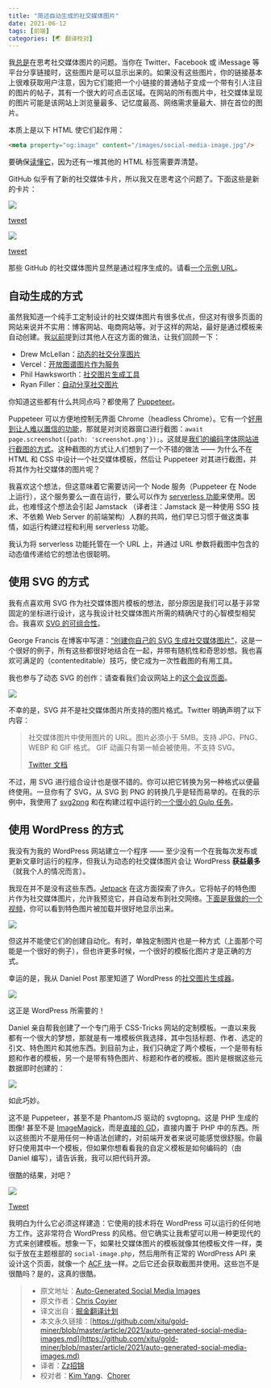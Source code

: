 ```yaml
---
title: "简述自动生成的社交媒体图片"
date: 2021-06-12
tags: [前端]
categories: [🌏 翻译校对]
---
```


我[总是](https://css-tricks.com/tag/social-media-images/)在思考社交媒体图片的问题。当你在 Twitter、Facebook 或 iMessage 等平台分享链接时，这些图片是可以显示出来的。如果没有这些图片，你的链接基本上很难获取用户注意，因为它们能把一个小链接的普通帖子变成一个带有引人注目的图片的帖子，其有一个很大的可点击区域。在网站的所有图片中，社交媒体呈现的图片可能是该网站上浏览量最多、记忆度最高、网络需求量最大、排在首位的图片。
<!-- more -->

本质上是以下 HTML 使它们起作用：

```html
<meta property="og:image" content="/images/social-media-image.jpg"/>
```

要确保[读懂它](https://css-tricks.com/essential-meta-tags-social-media/)，因为还有一堆其他的 HTML 标签需要弄清楚。

GitHub 似乎有了新的社交媒体卡片，所以我又在思考这个问题了。下面这些是新的卡片：

![](https://picbed.kimyang.cn/202109050836295.png)

[tweet](https://twitter.com/ladyleet/status/1390353733868040196)

![](https://picbed.kimyang.cn/202109050836467.png)

[tweet](https://twitter.com/erikkroes/status/1389889553872392192)

那些 GitHub 的社交媒体图片显然是通过程序生成的。请看[一个示例 URL](https://opengraph.githubassets.com/f55622dadf147f30f9a583a9be18924ac4567e2f8169cab9af601ecb204ec77f/fempire/resources)。

## 自动生成的方式

虽然我知道一个纯手工定制设计的社交媒体图片有很多优点，但这对有很多页面的网站来说并不实用：博客网站、电商网站等。对于这样的网站，最好是通过模板来自动创建。我[以前](https://css-tricks.com/social-cards-as-a-service/)提到过其他人在这方面的做法，让我们回顾一下：

* Drew McLellan：[动态的社交分享图片](https://24ways.org/2018/dynamic-social-sharing-images/)
* Vercel：[开放图谱图片作为服务](https://og-image.vercel.app/)
* Phil Hawksworth：[社交图片生成工具](https://github.com/philhawksworth/social-image-generator)
* Ryan Filler：[自动分享社交图片](https://www.ryanfiller.com/blog/automatic-social-share-images/)

你知道这些都有什么共同点吗？都使用了 [Puppeteer](https://github.com/puppeteer/puppeteer)。

Puppeteer 可以方便地控制无界面 Chrome（headless Chrome）。它有一个[好用到让人难以置信的功能](https://pptr.dev/#?product=Puppeteer&version=v5.2.1&show=api-pagescreenshotoptions)，那就是对浏览器窗口进行截图：`await page.screenshot({path: 'screenshot.png'});`。这就是[我们的编码字体网站进行截图的方式](https://github.com/chriscoyier/coding-fonts/blob/master/takeScreenshots.js)。这种截图的方式让人们想到了一个不错的做法 —— 为什么不在 HTML 和 CSS 中设计一个社交媒体模板，然后让 Puppeteer 对其进行截图，并将其作为社交媒体的图片呢？

我喜欢这个想法，但这意味着它需要访问一个 Node 服务（Puppeteer 在 Node 上运行），这个服务要么一直在运行，要么可以作为 [serverless 功能](https://serverless.css-tricks.com/services/functions)来使用。因此，也难怪这个想法会引起 Jamstack （译者注：Jamstack 是一种使用 SSG 技术、不依赖 Web Server 的前端架构）人群的共鸣，他们早已习惯于做这类事情，如运行构建过程和利用 serverless 功能。

我认为将 serverless 功能托管在一个 URL 上，并通过 URL 参数将截图中包含的动态值传递给它的想法也很聪明。

## 使用 SVG 的方式

我有点喜欢用 SVG 作为社交媒体图片模板的想法，部分原因是我们可以基于非常固定的坐标进行设计，这与我设计社交媒体图片所需的精确尺寸的心智模型相契合。我喜欢 [SVG 的可组合性](https://css-tricks.com/swipey-image-grids/)。

George Francis 在博客中写道：[“创建你自己的 SVG 生成社交媒体图片”](https://georgefrancis.dev/writing/generative-svg-social-images/)，这是一个很好的例子，所有这些都很好地结合在一起，并带有随机性和奇思妙想。我也喜欢可满足的（contenteditable）技巧，使它成为一次性截图的有用工具。

我也参与了动态 SVG 的创作：请查看我们会议网站上的[这个会议页面](https://conferences.css-tricks.com/conferences/2021-magnoliajs/)。

![](https://picbed.kimyang.cn/202109050836811.png)

不幸的是，SVG 并不是社交媒体图片所支持的图片格式。Twitter 明确声明了以下内容：

> 社交媒体图片中使用图片的 URL。图片必须小于 5MB。支持 JPG、PNG、WEBP 和 GIF 格式。 GIF 动画只有第一帧会被使用。不支持 SVG。
>
> [Twitter 文档](https://developer.twitter.com/en/docs/twitter-for-websites/cards/overview/markup)

不过，用 SVG 进行组合设计也是很不错的。你可以把它转换为另一种格式以便最终使用。一旦你有了 SVG，从 SVG 到 PNG 的转换几乎是轻而易举的。在我的示例中，我使用了 [svg2png](https://www.npmjs.com/package/svg2png) 和在构建过程中运行的[一个很小的 Gulp 任务](https://github.com/CSS-Tricks/conferences/blob/master/tasks/svg2png.js)。

## 使用 WordPress 的方式

我没有为我的 WordPress 网站建立一个程序 —— 至少没有一个在我每次发布或更新文章时运行的程序，但我认为动态的社交媒体图片会让 WordPress **获益最多**（就我个人的情况而言）。

我现在并不是没有这些东西。[Jetpack](https://jetpack.com/support/social/?aff=8638) 在这方面探索了许久。它将帖子的特色图片作为社交媒体图片，允许我预览它，并自动发布到社交网络。[下面是我做的一个视频](https://www.youtube.com/watch?v=WEKRuohH43A)，你可以看到特色图片被加载并很好地显示出来。

![](https://picbed.kimyang.cn/202109050836043.png)

但这并不能使它们的创建自动化。有时，单独定制图片也是一种方式（上面那个可能是一个很好的例子），但也许更多时候，一个很好的模板化图片才是正确的方式。

幸运的是，我从 Daniel Post 那里知道了 WordPress 的[社交图片生成器](https://socialimagegenerator.com/)。

![](https://picbed.kimyang.cn/202109050836623.gif)

这正是 WordPress 所需要的！

Daniel 亲自帮我创建了一个专门用于 CSS-Tricks 网站的定制模板。一直以来我都有一个很大的梦想，那就是有一堆模板供我选择，其中包括标题、作者、选定的引文、特色图片和其他东西。到目前为止，我们只确定了两个模板，一个是带有标题和作者的模板，另一个是带有特色图片、标题和作者的模板。图片是根据这些元数据即时创建的：

![](https://picbed.kimyang.cn/202109050836600.png)

如此巧妙。

这不是 Puppeteer，甚至不是 PhantomJS 驱动的 svgtopng。这是 PHP 生成的图像! 甚至不是 [ImageMagick](https://imagemagick.org/index.php)，而是[直接的 GD](https://www.php.net/manual/en/intro.image.php)，直接内置于 PHP 中的东西。所以这些图片不是用任何一种语法创建的，对前端开发者来说可能感觉很舒服。你最好只使用其中一个模板，但如果你想看看我的自定义模板是如何编码的（由 Daniel 编写），请告诉我，我可以把代码开源。

很酷的结果，对吧？

![](https://picbed.kimyang.cn/202109050836034.png)

[Tweet](https://twitter.com/css/status/1391758245178511366)

我明白为什么它必须这样建造：它使用的技术将在 WordPress 可以运行的任何地方工作。这非常符合 WordPress 的风格。但它确实让我希望可以用一种更现代的方式来创建模板。想象一下，如果社交媒体图片的模板就像其他模板文件一样，类似于放在主题根部的 `social-image.php`，然后用所有正常的 WordPress API 来设计这个页面，就像一个 [ACF 块](https://www.advancedcustomfields.com/resources/blocks/)一样。之后它还会获取截图并使用。这些岂不是很酷吗？是的，这真的很酷。


> * 原文地址：[Auto-Generated Social Media Images](https://css-tricks.com/auto-generated-social-media-images/)
> * 原文作者：[Chris Coyier](https://css-tricks.com/author/chriscoyier/)
> * 译文出自：[掘金翻译计划](https://github.com/xitu/gold-miner)
> * 本文永久链接：[https://github.com/xitu/gold-miner/blob/master/article/2021/auto-generated-social-media-images.md](https://github.com/xitu/gold-miner/blob/master/article/2021/auto-generated-social-media-images.md)
> * 译者：[Zz招锦](https://github.com/zenblo)
> * 校对者：[Kim Yang](https://github.com/KimYangOfCat)、[Chorer](https://github.com/Chorer)

